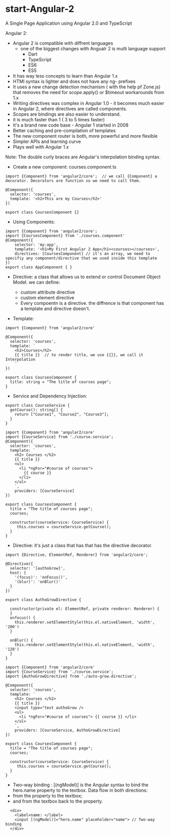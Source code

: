 # start-Angular-2
A Single Page Application using Angular 2.0 and TypeScript

Angular 2:
- Angular 2 is compatible with diffrent languages
  - one of the biggest changes with Angualr 2 is multi language support
    - Dart
    - TypeScript
    - ES6
    - ES5
- It has way less concepts to learn than Angular 1.x
- HTMl syntax is lighter and does not have any ng- prefixes
- It uses a new change detection mechanism ( with the help pf Zone.js) that removes the need for $scope.$apply() or $timeout workarounds from 1.x
- Writing directives was complex in Angular 1.0 - it becomes much easier in Angular 2, where directives are called components.
- Scopes are bindings are also easier to understand.
- it is much faster than 1 ( 3 to 5 times faster)
- It's a brand new code base - Angular 1 started in 2008
- Better caching and pre-compilation of templates
- The new component router is both, more powerful and more flexible
- Simpler APIs and learning curve
- Plays well with Angular 1.x

 Note: The double curly braces are Angular's interpolation binding syntax.

- Create a new component: courses.component.ts

```
import {Component} from 'angular2/core';  // we call {Component} a decorator. Decorators are function so we need to call them.

@Component({
  selector: 'courses', 
  template: '<h2>This are my Courses</h2>' 
})

export class CoursesComponent {}
```

- Using Components:

```
import {Component} from 'angular2/core';
import {CoursesComponent} from './courses.component'
@Component({
    selector: 'my-app',
    template: '<h1>My First Angular 2 App</h1><courses></courses>',
    directives: [CoursesComponent] // it's an array, we need to specifiy any component/directive that we used inside this template
})
export class AppComponent { }
```


- Directive: a class that allows us to extend or control Document Object Model. we can define:
  - custom attribute directive
  - custom element directive
  - Every compoentn is a directive. the diffrence is that component has a template and directive doesn't.


- Template:
```
import {Component} from 'angular2/core'

@Component({
  selector: 'courses',
  template: `
    <h2>Courses</h2>
    {{ title }}  // to render title, we use {{}}, we call it Interpolation
    `
})

export class CoursesComponent {
  title: string = "The title of courses page";
}

```

- Service and Dependency Injection:

```
export class CourseService {
  getCourse(): string[] {
    return ["Course1", "Course2", "Course3"];
  }
}

```

```
import {Component} from 'angular2/core'
import {CourseService} from './course.service';
@Component({
  selector: 'courses',
  template: `
    <h2> Courses </h2>
    {{ title }}  
    <ul>
      <li *ngFor="#course of courses">
        {{ course }}
      </li> 
    </ul>
    `,
    providers: [CourseService]
})

export class CoursesComponent {
  title = "The title of courses page";
  courses;

  constructor(courseService: CourseService) {
     this.courses = courseService.getCourse();
  }
}

```


- Directive: it's just a class that has that has the directive decorator.

```
import {Directive, ElementRef, Renderer} from 'angular2/core';

@Directive({
  selector: '[authoGrow]',
  host: {
    '(focus)': 'onFocus()',
    '(blur)': 'onBlur()'
  }
})

export class AuthoGrowDirective {

  constructor(private el: ElementRef, private renderer: Renderer) {
  }
  onfocus() {
    this.renderer.setElementStyle(this.el.nativeElement, 'width', '200')
  }

  onBlur() {
    this.renderer.setElementStyle(this.el.nativeElement, 'width', '120')
  }
}
```
```
import {Component} from 'angular2/core'
import {CourseService} from './course.service';
import {AuthoGrowDirective} from './auto-grow.directive';

@Component({
  selector: 'courses',
  template: `
    <h2> Courses </h2>
    {{ title }}  
    <input type="text authoGrow />
    <ul>
      <li *ngFor="#course of courses"> {{ course }} </li> 
    </ul>
    `,
    providers: [CourseService, AuthoGrowDirective]
})

export class CoursesComponent {
  title = "The title of courses page";
  courses;

  constructor(courseService: CourseService) {
     this.courses = courseService.getCourse();
  }
}
```

- Two-way binding : 
[(ngModel)] is the Angular syntax to bind the hero.name property to the textbox. Data flow in both directions:
- from the property to the textbox;
- and from the textbox back to the property.

```
  <div>
    <label>name: </label>
    <input [(ngModel)]="hero.name" placeholder="name"> // Two-way binding
  </div>
```
